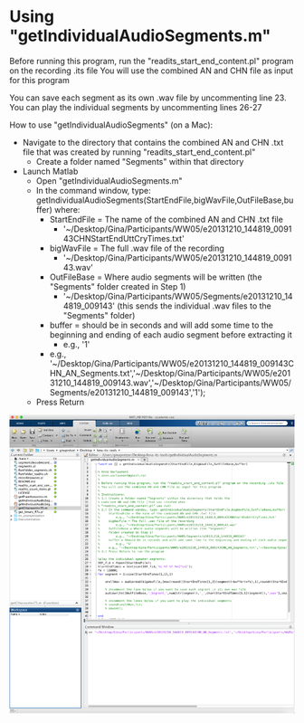 # Using "getIndividualAudioSegments.m" 

Before running this program, run the "readits\_start\_end\_content.pl" program on the recording .its file
You will use the combined AN and CHN file as input for this program

You can save each segment as its own .wav file by uncommenting line 23.
You can play the individual segments by uncommenting lines 26-27

How to use "getIndividualAudioSegments" (on a Mac):

* Navigate to the directory that contains the combined AN and CHN .txt file that was created by running "readits\_start\_end\_content.pl"
  * Create a folder named "Segments" within that directory
* Launch Matlab
  * Open "getIndividualAudioSegments.m"
  * In the command window, type: getIndividualAudioSegments(StartEndFile,bigWavFile,OutFileBase,buffer) where:
  	* StartEndFile = The name of the combined AN and CHN .txt file
  	  * '~/Desktop/Gina/Participants/WW05/e20131210\_144819\_009143CHNStartEndUttCryTimes.txt'
    * bigWavFile = The full .wav file of the recording
      * '~/Desktop/Gina/Participants/WW05/e20131210\_144819\_009143.wav'
    * OutFileBase = Where audio segments will be written (the "Segments" folder created in Step 1)
      * '~/Desktop/Gina/Participants/WW05/Segments/e20131210\_144819\_009143' (this sends the individual .wav files to the "Segments" folder)
    * buffer = should be in seconds and will add some time to the beginning and ending of each audio segment before extracting it 
      * e.g., '1'
    * e.g., '~/Desktop/Gina/Participants/WW05/e20131210\_144819\_009143CHN\_AN\_Segments.txt','~/Desktop/Gina/Participants/WW05/e20131210\_144819\_009143.wav','~/Desktop/Gina/Participants/WW05/Segments/e20131210\_144819\_009143','1');
  * Press Return
    
![alt text](https://github.com/gpretzer/DocumentationPics/blob/master/GetIndivAudio_Pic1.jpg "Title")


